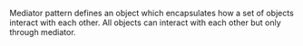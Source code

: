 Mediator pattern defines an object which encapsulates how a set of objects interact with each other.
All objects can interact with each other but only through mediator.
